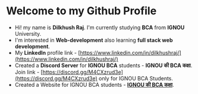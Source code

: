 # Welcome to my Github Profile
- Hi! my name is **Dilkhush Raj**. I'm currently studying **BCA** from **IGNOU** University.
- I'm interested in **Web-development** also learning **full stack web development**.
- My **LinkedIn** profile link - [https://www.linkedin.com/in/dilkhushraj/](https://www.linkedin.com/in/dilkhushraj/)
- Created a **Discord Server** for **IGNOU BCA** students - **IGNOU की BCA कक्षा**. Join link - [https://discord.gg/M4CXzrud3e](https://discord.gg/M4CXzrud3e) only for IGNOU BCA Students.
- Created a Website for IGNOU BCA students - [**IGNOU की BCA कक्षा**](https://bcaclub.vercel.app).
